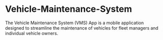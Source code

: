 # Vehicle-Maintenance-System
The Vehicle Maintenance System (VMS) App is a mobile application designed to streamline the maintenance of vehicles for fleet managers and individual vehicle owners.
